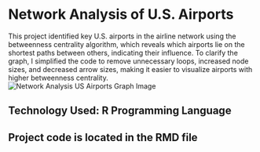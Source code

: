 # Network Analysis of U.S. Airports
This project identified key U.S. airports in the airline network using the betweenness centrality algorithm, which reveals which airports lie on the shortest paths between others, indicating their influence. To clarify the graph, I simplified the code to remove unnecessary loops, increased node sizes, and decreased arrow sizes, making it easier to visualize airports with higher betweenness centrality.
![Network Analysis US Airports Graph Image](https://github.com/user-attachments/assets/9e4471c1-3576-48e8-b96c-d21ca68db654)
## Technology Used: R Programming Language
## Project code is located in the RMD file
